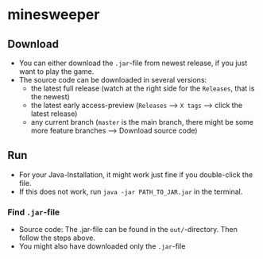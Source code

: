 # minesweeper

## Download
- You can either download the `.jar`-file from newest release, if you just want to play the game. 
- The source code can be downloaded in several versions: 
    - the latest full release (watch at the right side for the `Releases`, that is the newest)
    - the latest early access-preview (`Releases` --> `X tags` --> click the latest release)
    - any current branch (`master` is the main branch, there might be some more feature branches --> Download source code)

## Run
- For your Java-Installation, it might work just fine if you double-click the file. 
- If this does not work, run `java -jar PATH_TO_JAR.jar` in the terminal. 

### Find `.jar`-file
- Source code: The .jar-file can be found in the `out/`-directory. Then follow the steps above. 
- You might also have downloaded only the `.jar`-file

